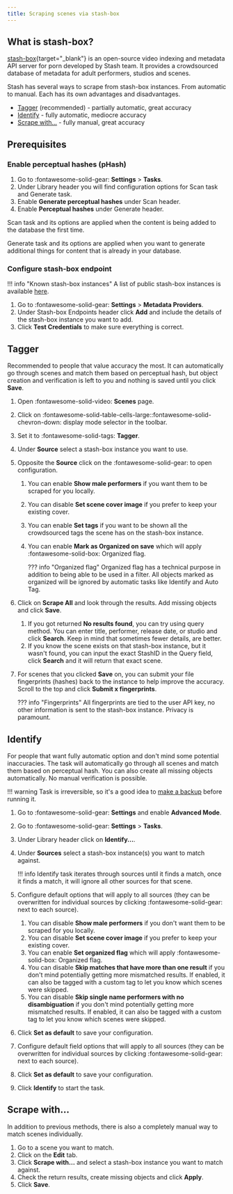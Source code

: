 ```yaml
---
title: Scraping scenes via stash-box
---
```


## What is stash-box?

[stash-box](https://github.com/stashapp/stash-box){target="_blank"} is an open-source video indexing and metadata API server for porn developed by Stash team. It provides a crowdsourced database of metadata for adult performers, studios and scenes.

Stash has several ways to scrape from stash-box instances. From automatic to manual. Each has its own advantages and disadvantages.

- [Tagger](/guides/scraping-scenes-via-stash-box/#tagger) (recommended) - partially automatic, great accuracy
- [Identify](/guides/scraping-scenes-via-stash-box/#identify) - fully automatic, mediocre accuracy
- [Scrape with...](/guides/scraping-scenes-via-stash-box/#scrape-with) - fully manual, great accuracy

## Prerequisites

### Enable perceptual hashes (pHash)

1. Go to :fontawesome-solid-gear: **Settings** > **Tasks**.
1. Under Library header you will find configuration options for Scan task and Generate task.
1. Enable **Generate perceptual hashes** under Scan header.
1. Enable **Perceptual hashes** under Generate header.

Scan task and its options are applied when the content is being added to the database the first time.

Generate task and its options are applied when you want to generate additional things for content that is already in your database.

### Configure stash-box endpoint

!!! info "Known stash-box instances"
    A list of public stash-box instances is available [here](/metadata-sources/stash-box-instances).

1. Go to :fontawesome-solid-gear: **Settings** > **Metadata Providers**.
1. Under Stash-box Endpoints header click **Add** and include the details of the stash-box instance you want to add.
1. Click **Test Credentials** to make sure everything is correct.

## Tagger

Recommended to people that value accuracy the most. It can automatically go through scenes and match them based on perceptual hash, but object creation and verification is left to you and nothing is saved until you click **Save**.

1. Open :fontawesome-solid-video: **Scenes** page.
2. Click on :fontawesome-solid-table-cells-large::fontawesome-solid-chevron-down: display mode selector in the toolbar.
3. Set it to :fontawesome-solid-tags: **Tagger**.
4. Under **Source** select a stash-box instance you want to use.
5. Opposite the **Source** click on the :fontawesome-solid-gear: to open configuration.
    1. You can enable **Show male performers** if you want them to be scraped for you locally.
    2. You can disable **Set scene cover image** if you prefer to keep your existing cover.
    3. You can enable **Set tags** if you want to be shown all the crowdsourced tags the scene has on the stash-box instance.
    4. You can enable **Mark as Organized on save** which will apply :fontawesome-solid-box: Organized flag.

        ??? info "Organized flag"
            Organized flag has a technical purpose in addition to being able to be used in a filter. All objects marked as organized will be ignored by automatic tasks like Identify and Auto Tag.

6. Click on **Scrape All** and look through the results. Add missing objects and click **Save**.
    1. If you got returned **No results found**, you can try using query method. You can enter title, performer, release date, or studio and click **Search**. Keep in mind that sometimes fewer details, are better.
    2. If you know the scene exists on that stash-box instance, but it wasn't found, you can input the exact StashID in the Query field, click **Search** and it will return that exact scene.
7. For scenes that you clicked **Save** on, you can submit your file fingerprints (hashes) back to the instance to help improve the accuracy. Scroll to the top and click **Submit x fingerprints**.

    ??? info "Fingerprints"
        All fingerprints are tied to the user API key, no other information is sent to the stash-box instance. Privacy is paramount.

## Identify

For people that want fully automatic option and don't mind some potential inaccuracies. The task will automatically go through all scenes and match them based on perceptual hash. You can also create all missing objects automatically. No manual verification is possible.

!!! warning
    Task is irreversible, so it's a good idea to [make a backup](/guides/backup-and-restore-database/) before running it.

1. Go to :fontawesome-solid-gear: **Settings** and enable **Advanced Mode**.
1. Go to :fontawesome-solid-gear: **Settings** > **Tasks**.
1. Under Library header click on **Identify...**.
1. Under **Sources** select a stash-box instance(s) you want to match against.

    !!! info
        Identify task iterates through sources until it finds a match, once it finds a match, it will ignore all other sources for that scene.

1. Configure default options that will apply to all sources (they can be overwritten for individual sources by clicking :fontawesome-solid-gear: next to each source).
    1. You can disable **Show male performers** if you don't want them to be scraped for you locally.
    1. You can disable **Set scene cover image** if you prefer to keep your existing cover.
    1. You can enable **Set organized flag** which will apply :fontawesome-solid-box: Organized flag.
    1. You can disable **Skip matches that have more than one result** if you don't mind potentially getting more mismatched results. If enabled, it can also be tagged with a custom tag to let you know which scenes were skipped.
    1. You can disable **Skip single name performers with no disambiguation** if you don't mind potentially getting more mismatched results. If enabled, it can also be tagged with a custom tag to let you know which scenes were skipped.
1. Click **Set as default** to save your configuration.
1. Configure default field options that will apply to all sources (they can be overwritten for individual sources by clicking :fontawesome-solid-gear: next to each source).
1. Click **Set as default** to save your configuration.
1. Click **Identify** to start the task.

## Scrape with...

In addition to previous methods, there is also a completely manual way to match scenes individually.

1. Go to a scene you want to match.
1. Click on the **Edit** tab.
1. Click **Scrape with...** and select a stash-box instance you want to match against.
1. Check the return results, create missing objects and click **Apply**.
1. Click **Save**.